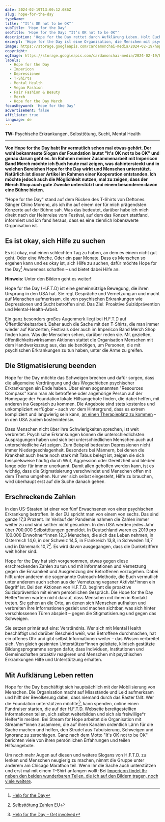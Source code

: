 ```yaml
---
date: 2024-02-19T13:00:12.086Z
slug: hope-for-the-day
typeName:
title: '"It‘s OK not to be OK"'
subTitle: 'Hope for the Day'
seoTitle: 'Hope for the Day: "It‘s OK not to be OK"'
description: 'Hope for the Day rettet durch Aufklärung Leben. Holt Euch jetzt alle Infos darüber, wie ihr mit T-Shirts und Spenden Menschen mit psychischen Erkrankungen helfen könnt.'
excerpt: 'Hope for the Day ist eine Organisation, die Menschen mit psychischen Erkrankungen wie Depressionen oder Sucht hilft. Das gelingt vor allem durch Aufklärung und Vernetzung. In diesem Artikel zeige ich Euch, wie Ihr auch helfen könnt und teile einige wichtige Fakten über H.F.T.D. mit Euch.'
image: https://storage.googleapis.com/cardamonchai-media/2024-02-19/hope-for-the-day-impericon-soundsvegan-com-1-jpg-imagine-080808_4c4c69_1024_768/640.webp
copyright:
ogImage: https://storage.googleapis.com/cardamonchai-media/2024-02-19/hope-for-the-day-impericon-soundsvegan-com-og-jpg-imagine-080808_3f4267_1200_628/640.webp
labels:
  - Hope for the Day
  - Impericon
  - Depressionen
  - T-Shirts
  - Mental Health
  - Vegan Fashion
  - Fair Fashion & Beauty
  - Merch
  - Hope for the Day Merch
focusKeyword: 'Hope for the Day'
advertisement: false
affiliate: true
language: de
---
```


**TW:** Psychische Erkrankungen, Selbsttötung, Sucht, Mental Health

---

**Von Hope for the Day habt Ihr vermutlich schon mal etwas gehört. Der wohl bekannteste Slogan der Foundation lautet "It's OK not to be OK" und genau darum geht es. Im Rahmen meiner Zusammenarbeit mit Impericon Band Merch möchte ich Euch heute mal zeigen, was dahintersteckt und in welchen Bereichen Hope for the Day wirkt und Menschen unterstützt. Natürlich ist dieser Artikel im Rahmen einer Kooperation entstanden. Ich möchte jedoch auch die Möglichkeit nutzen, mal zu zeigen, dass der Merch Shop auch gute Zwecke unterstützt und einem besonderen davon eine Bühne bieten.**

"Hope for the Day" stand auf dem Rücken des T-Shirts von Deftones Sänger Chino Moreno, als ich ihn auf einem der für mich prägendsten Konzerte auf der Bühne sah. Was das bedeutet, darüber habe ich mich direkt nach der Heimreise vom Festival, auf dem das Konzert stattfand, informiert und ich fand heraus, dass es eine ziemlich lobenswerte Organisation ist.

## Es ist okay, sich Hilfe zu suchen

Es ist okay, mal einen schlechten Tag zu haben, an dem es einem nicht gut geht. Oder eine Woche. Oder ein paar Monate. Dass es Menschen so ergehen kann und es okay ist, sich Hilfe zu suchen, dafür möchte Hope for the Day[^1] Awareness schaffen – und bietet dabei Hilfe an.

**Hinweis:** Unter den Bildern geht es weiter!

<Gallery name="hope-for-the-day-impericon-soundsvegan.com-1-2" />

Hope for the Day (H.F.T.D) ist eine gemeinnützige Bewegung, die ihren Ursprung in den USA hat. Sie regt Gespräche und Vernetzung an und macht auf Menschen aufmerksam, die von psychischen Erkrankungen wie Depressionen und Sucht betroffen sind. Das Ziel: Proaktive Suizidprävention und Mental-Health-Arbeit.

Ein ganz besonders großes Augenmerk liegt bei H.F.T.D auf Öffentlichkeitsarbeit. Daher auch die Sache mit den T-Shirts, die man immer wieder auf Konzerten, Festivals oder auch im Impericon Band Merch Shop finden kann. Was die Menschen sehen, darüber reden sie. Mit gezielten, öffentlichkeitswirksamen Aktionen stattet die Organisation Menschen mit dem Handwerkszeug aus, das sie benötigen, um Personen, die mit psychischen Erkrankungen zu tun haben, unter die Arme zu greifen.

## Die Stigmatisierung beenden

Hope for the Day möchte das Schweigen brechen und dafür sorgen, dass die allgemeine Verdrängung und das Wegschieben psychischer Erkrankungen ein Ende haben. Über einen sogenannten "Resources Compass" kann man als betroffene oder angehörige Person auf der Homepage der Foundation lokale Hilfsangebote finden, die dabei helfen, mit anderen ins Gespräch zu kommen. Die Angebote sind stets kostenlos und unkompliziert verfügbar – auch vor dem Hintergrund, dass es extrem kompliziert und langwierig sein kann, [an einen Therapieplatz zu kommen](/2023/12/engelsblume-interview/) – in den USA zudem kostenintensiv.

Dass Menschen nicht über ihre Schwierigkeiten sprechen, ist weit verbreitet. Psychische Erkrankungen können die unterschiedlichsten Ausprägungen haben und sich bei unterschiedlichen Menschen auch auf unterschiedliche Art zeigen. Zum Beispiel bedeuten Depressionen nicht immer Niedergeschlagenheit. Besonders bei Männern, bei denen die Krankheit auch heute noch stark mit Tabus belegt ist, zeigen sie sich beispielsweise häufig durch Wut, Aggression oder Gereitzheit und bleiben lange oder für immer unerkannt. Damit allen geholfen werden kann, ist es wichtig, dass die Stigmatisierung verschwindet und Menschen offen mit dem Thema umgehen. Nur wer sich selbst eingesteht, Hilfe zu brauchen, wird überhaupt erst auf die Suche danach gehen.

## Erschreckende Zahlen

In den US-Staaten ist einer von fünf Erwachsenen von einer psychischen Erkrankung betroffen. In der EU spricht man von einem von sechs. Das sind ganze 17,3 Prozent. Im Verlauf der Pandemie nahmen die Zahlen immer weiter zu und sind seither nicht gesunken. In den USA werden jedes Jahr über 700.000 Selbsttötungen gemeldet. In Deutschland waren es 2019 pro 100.000 Einwohner\*innen 12,3 Menschen, die sich das Leben nehmen, in Österreich 14,6, in der Schweiz 14,5, in Frankreich 13,8, in Schweden 14,7 und in Dänemark 10,7[^2]. Es wird davon ausgegangen, dass die Dunkelziffern weit höher sind.

Hope for the Day hat sich vorgenommen, etwas gegen diese erschreckenden Zahlen zu tun und mit Informationen und Vernetzung gegen die Einsamkeit und Ausgrenzung der Betroffenen vorzugehen. Dabei hilft unter anderem die sogenannte Outreach-Methode, die Euch vermutlich unter anderem auch schon aus der Vernetzung veganer Aktivist\*innen ein Begriff ist. Bei den Aktionen von H.F.T.D. beginnt die proaktive Suizidprävention mit einem persönlichen Gespräch. Die Hope for the Day Helfer\*innen warten nicht darauf, dass Menschen mit ihnen in Kontakt treten. Sie gehen an die Orte, an denen sich Menschen aufhalten und verbreiten ihre Informationen gezielt und machen sichtbar, was sich hinter verschlossenen Türen abspielt – gegen die Stigmatisierung und gegen das Schweigen.

Sie setzen primär auf eins: Verständnis. Wer sich mit Mental Health beschäftigt und darüber Bescheid weiß, was Betroffene durchmachen, hat ein offenes Ohr und gibt selbst Informationen weiter – das Wissen verbreitet sich. Von gleich gesinnten Unterstützer\*innen geleitete, klinisch gestützte Bildungsprogramme sorgen dafür, dass Individuen, Institutionen und Gemeinschaften proaktiv reagieren und Menschen mit psychischen Erkrankungen Hilfe und Unterstützung erhalten.

## Mit Aufklärung Leben retten

Hope for the Day beschäftigt sich hauptsächlich mit der Mobilisierung von Menschen. Die Organisation macht auf Missstände und Leid aufmerksam und hilft der Bevölkerung dabei, dass niemand durch das Raster fällt. Wer die Foundation unterstützen möchte[^3], kann spenden, online einen Fundraiser starten, die auf der H.F.T.D. Webseite bereitgestellten Informationen teilen, sich selbst weiterbilden und sich als freiwillige\*r Helfer\*in melden. Bei Stream for Hope arbeitet die Organisation mit Streamer\*innen zusammen, die auf ihren Kanälen ordentlich Lärm für die Sache machen und helfen, den Strudel aus Tabuisierung, Schweigen und Ignoranz zu zerschlagen. Ganz nach dem Motto "It's OK not to be OK" berichten viele von ihren persönlichen Erfahrungen und teilen Hilfsangebote.

Um noch mehr Augen auf diesen und weitere Slogans von H.F.T.D. zu lenken und Menschen neugierig zu machen, nimmt die Gruppe unter anderem am Chicago Marathon teil. Wenn Ihr die Sache auch unterstützen und erst mal mit einem T-Shirt anfangen wollt: Bei [Impericon findet Ihr neben den beiden wunderbaren Teilen, die ich auf den Bildern tragen, noch viele weitere](https://tidd.ly/3OPFSA1).

<Gallery name="hope-for-the-day-impericon-soundsvegan.com-2-2" />

[^1]: [Help for the Day](https://www.hftd.org/)
[^2]: [Selbsttötung Zahlen EU](https://de.wikipedia.org/wiki/Suizidrate_nach_L%C3%A4ndern)
[^3]: [Help for the Day – Get involved](https://www.hftd.org/involved)
